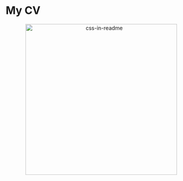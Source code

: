 # My CV

<div align="center">
    <img src="example.svg" width="400" height="400" alt="css-in-readme">
</div>

</article-body>
</article>


